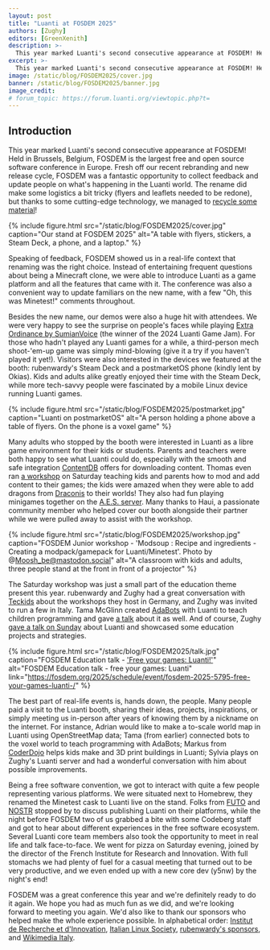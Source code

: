 ```yaml
---
layout: post
title: "Luanti at FOSDEM 2025"
authors: [Zughy]
editors: [GreenXenith]
description: >-
  This year marked Luanti's second consecutive appearance at FOSDEM! Held in Brussels, Belgium, FOSDEM is the largest free and open source software conference in Europe. Fresh off our recent rebranding and new release cycle, FOSDEM was a fantastic opportunity to collect feedback and update people on what's happening in the Luanti world.
excerpt: >-
  This year marked Luanti's second consecutive appearance at FOSDEM! Held in Brussels, Belgium, FOSDEM is the largest free and open source software conference in Europe. Fresh off our recent rebranding and new release cycle, FOSDEM was a fantastic opportunity to collect feedback and update people on what's happening in the Luanti world.
image: /static/blog/FOSDEM2025/cover.jpg
banner: /static/blog/FOSDEM2025/banner.jpg
image_credit:
# forum_topic: https://forum.luanti.org/viewtopic.php?t=
---
```


<h2 class="sr-only">Introduction</h2>

This year marked Luanti's second consecutive appearance at FOSDEM! Held in
Brussels, Belgium, FOSDEM is the largest free and open source software
conference in Europe. Fresh off our recent rebranding and new release cycle,
FOSDEM was a fantastic opportunity to collect feedback and update people on
what's happening in the Luanti world. The rename did make some logistics a bit
tricky (flyers and leaflets needed to be redone), but thanks to some
cutting-edge technology, we managed to [recycle some
material](https://fosstodon.org/@Luanti/113930126809143002)!

{% include figure.html src="/static/blog/FOSDEM2025/cover.jpg" caption="Our stand at FOSDEM 2025" alt="A table with flyers, stickers, a Steam Deck, a phone, and a laptop." %}

Speaking of feedback, FOSDEM showed us in a real-life context that renaming was
the right choice. Instead of entertaining frequent questions about being a
Minecraft clone, we were able to introduce Luanti as a game platform and all the
features that came with it. The conference was also a convenient way to update
familiars on the new name, with a few "Oh, this was Minetest!" comments
throughout.

Besides the new name, our demos were also a huge hit with attendees. We were
very happy to see the surprise on people's faces while playing
[Extra Ordinance by SumianVoice](https://content.luanti.org/packages/Sumianvoice/extra_ordinance/)
(the winner of the 2024 Luanti Game Jam). For those who hadn't played any Luanti
games for a while, a third-person mech shoot-'em-up game was simply mind-blowing
(give it a try if you haven't played it yet!). Visitors were also interested in
the devices we featured at the booth: rubenwardy's Steam Deck and a postmarketOS
phone (kindly lent by Okias). Kids and adults alike greatly enjoyed their time
with the Steam Deck, while more tech-savvy people were fascinated by a mobile
Linux device running Luanti games.

{% include figure.html src="/static/blog/FOSDEM2025/postmarket.jpg" caption="Luanti on postmarketOS" alt="A person holding a phone above a table of flyers. On the phone is a voxel game" %}

Many adults who stopped by the booth were interested in Luanti as a libre game
environment for their kids or students. Parents and teachers were both happy to
see what Luanti could do, especially with the smooth and safe integration
[ContentDB](https://content.luanti.org/) offers for downloading content. Thomas
even ran
[a workshop](https://fosdem.org/2025/schedule/event/fosdem-2025-6279-modsoup-recipe-and-ingredients-creating-a-modpack-gamepack-for-luanti-minetest/)
on Saturday teaching kids and parents how to mod and add content to their games;
the kids were amazed when they were able to add dragons from
[Draconis](https://content.luanti.org/packages/ElCeejo/draconis/) to their
worlds! They also had fun playing minigames together on the
[A.E.S. server](https://aes.land/en). Many thanks to Haui, a passionate
community member who helped cover our booth alongside their partner while we
were pulled away to assist with the workshop.

{% include figure.html src="/static/blog/FOSDEM2025/workshop.jpg" caption="FOSDEM Junior workshop - 'Modsoup : Recipe and ingredients - Creating a modpack/gamepack for Luanti/Minetest'. Photo by @Moosh_be@mastodon.social" alt="A classroom with kids and adults, three people stand at the front in front of a projector" %}

The Saturday workshop was just a small part of the education theme present this
year. rubenwardy and Zughy had a great conversation with
[Teckids](https://teckids.org/en/) about the workshops they host in Germany, and
Zughy was invited to run a few in Italy. Tama McGlinn created
[AdaBots](https://adabots.net/) with Luanti to teach children programming and
gave
[a talk](https://fosdem.org/2025/schedule/event/fosdem-2025-5851-adabots-programmable-minetest-bots/)
about it as well. And of course, Zughy
[gave a talk on Sunday](https://fosdem.org/2025/schedule/event/fosdem-2025-5795-free-your-games-luanti-/)
about Luanti and showcased some education projects and strategies.

{% include figure.html src="/static/blog/FOSDEM2025/talk.jpg" caption="FOSDEM Education talk - <a href='https://fosdem.org/2025/schedule/event/fosdem-2025-5795-free-your-games-luanti-/'>'Free your games: Luanti!'</a>" alt="FOSDEM Education talk - free your games: Luanti" link="https://fosdem.org/2025/schedule/event/fosdem-2025-5795-free-your-games-luanti-/" %}

The best part of real-life events is, hands down, the people. Many people paid a
visit to the Luanti booth, sharing their ideas, projects, inspirations, or
simply meeting us in-person after years of knowing them by a nickname on the
internet. For instance, Adrian would like to make a to-scale world map in Luanti
using OpenStreetMap data; Tama (from earlier) connected bots to the voxel world
to teach programming with AdaBots; Markus from
[CoderDojo](https://codeclub.org/en/coderdojo-community) helps kids make and 3D
print buildings in Luanti; Sylvia plays on Zughy's Luanti server and had a
wonderful conversation with him about possible improvements.

Being a free software convention, we got to interact with quite a few people
representing various platforms. We were situated next to Homebrew, they renamed
the Minetest cask to Luanti live on the stand. Folks from
[FUTO](https://www.futo.org/) and [NOSTR](https://nostr.com/) stopped by to
discuss publishing Luanti on their platforms, while the night before FOSDEM two
of us grabbed a bite with some Codeberg staff and got to hear about different
experiences in the free software ecosystem. Several Luanti core team members
also took the opportunity to meet in real life and talk face-to-face. We went
for pizza on Saturday evening, joined by the director of the French Institute
for Research and Innovation. With full stomachs we had plenty of fuel for a
casual meeting that turned out to be very productive, and we even ended up with
a new core dev (y5nw) by the night's end!

FOSDEM was a great conference this year and we're definitely ready to do it
again. We hope you had as much fun as we did, and we're looking forward to
meeting you again. We'd also like to thank our sponsors who helped make the
whole experience possible. In alphabetical order:
[Institut de Recherche et d'Innovation](https://www.iri.centrepompidou.fr/?lang=en_us),
[Italian Linux Society](https://www.ils.org/),
[rubenwardy's sponsors](https://rubenwardy.com/donate/),
and [Wikimedia Italy](https://www.wikimedia.it/).
